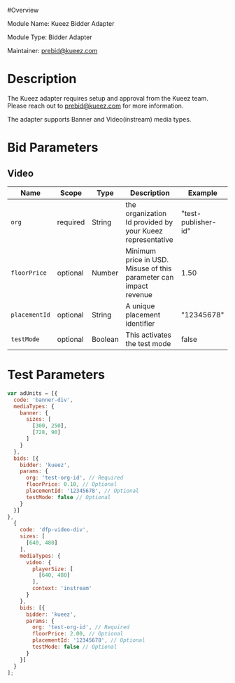 #Overview

Module Name: Kueez Bidder Adapter

Module Type: Bidder Adapter

Maintainer: prebid@kueez.com

# Description

The Kueez adapter requires setup and approval from the Kueez team. Please reach out to prebid@kueez.com for more information.

The adapter supports Banner and Video(instream) media types.

# Bid Parameters

## Video

| Name          | Scope | Type | Description                                                       | Example
|---------------| ----- | ---- |-------------------------------------------------------------------| -------
| `org` | required | String | the organization Id provided by your Kueez representative         | "test-publisher-id"
| `floorPrice`  | optional | Number | Minimum price in USD. Misuse of this parameter can impact revenue | 1.50
| `placementId` | optional | String | A unique placement identifier                                     | "12345678"
| `testMode`    | optional | Boolean | This activates the test mode                                      | false

# Test Parameters

```javascript
var adUnits = [{
  code: 'banner-div',
  mediaTypes: {
    banner: {
      sizes: [
        [300, 250],
        [728, 90]
      ]
    }
  },
  bids: [{
    bidder: 'kueez',
    params: {
      org: 'test-org-id', // Required
      floorPrice: 0.10, // Optional
      placementId: '12345678', // Optional
      testMode: false // Optional
    }
  }]
},
  {
    code: 'dfp-video-div',
    sizes: [
      [640, 480]
    ],
    mediaTypes: {
      video: {
        playerSize: [
          [640, 480]
        ],
        context: 'instream'
      }
    },
    bids: [{
      bidder: 'kueez',
      params: {
        org: 'test-org-id', // Required
        floorPrice: 2.00, // Optional
        placementId: '12345678', // Optional
        testMode: false // Optional
      }
    }]
  }
];
```
